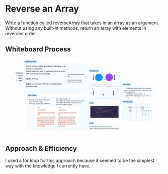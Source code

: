 # Reverse an Array
Write a function called reverseArray that takes in an array as an argument.
Without using any built-in methods, return an array with elements in reversed order.

## Whiteboard Process
<img src = "array-reverse.png">

## Approach & Efficiency
I used a for loop for this approach because it seemed to be the simplest way with the knowledge I currently have. 
